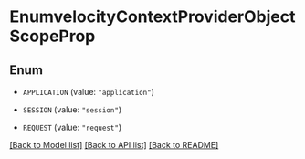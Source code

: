 # EnumvelocityContextProviderObjectScopeProp

## Enum


* `APPLICATION` (value: `"application"`)

* `SESSION` (value: `"session"`)

* `REQUEST` (value: `"request"`)


[[Back to Model list]](../README.md#documentation-for-models) [[Back to API list]](../README.md#documentation-for-api-endpoints) [[Back to README]](../README.md)


